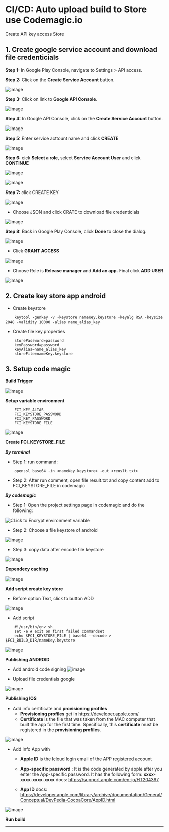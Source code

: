 # CI/CD: Auto upload build to Store use Codemagic.io  
Create API key access Store 

## 1. Create google service account and download file credenticials 

 **Step 1:** In Google Play Console, navigate to Settings > API access.

 **Step 2:** Click on the **Create Service Account** button.

![image](https://user-images.githubusercontent.com/19247680/74402238-37e30400-4e56-11ea-9c4e-a3d115fce68d.png)


**Step 3:** Click on link to **Google API Console**.

![image](https://user-images.githubusercontent.com/19247680/74402352-901a0600-4e56-11ea-8a22-c431694c5d4a.png)


**Step 4:** In Google API Console, click on the **Create Service Account** button.

![image](https://user-images.githubusercontent.com/19247680/74402526-159db600-4e57-11ea-89e5-a79b188b7dbe.png)


**Step 5:** Enter service acttount name and click **CREATE**

![image](https://user-images.githubusercontent.com/19247680/74402646-71683f00-4e57-11ea-8a9d-838a6ceb2458.png)


**Step 6:** cick **Select a role**, select **Service Account User** and click **CONTINUE**

![image](https://user-images.githubusercontent.com/19247680/74402678-88a72c80-4e57-11ea-915a-27e5add86f52.png)

![image](https://user-images.githubusercontent.com/19247680/74402698-9bb9fc80-4e57-11ea-9f1d-7b8dbc5474c1.png)


**Step 7:** click CREATE KEY

![image](https://user-images.githubusercontent.com/19247680/74402733-b2f8ea00-4e57-11ea-8eb6-16197acec3dc.png)

- Choose JSON and click CRATE to download file credenticials

![image](https://user-images.githubusercontent.com/19247680/74402759-c86e1400-4e57-11ea-83bb-5669a1f66890.png)


**Step 8:** Back in Google Play Console, click **Done** to close the dialog.

![image](https://user-images.githubusercontent.com/19247680/74402793-dcb21100-4e57-11ea-9679-81f59482126b.png)

- Click **GRANT ACCESS**

![image](https://user-images.githubusercontent.com/19247680/74402888-17b44480-4e58-11ea-8312-2688028771c9.png)

- Choose Role is **Release manager** and **Add an app.** Final click **ADD USER** 

![image](https://user-images.githubusercontent.com/19247680/74402948-46321f80-4e58-11ea-8760-b93d9b86c636.png)

## 2. Create key store app android

- Create keystore

```
    keytool -genkey -v -keystore nameKey.keystore -keyalg RSA -keysize 2048 -validity 10000 -alias name_alias_key
```

- Create file key.properties

```
    storePassword=password
    keyPassword=password
    keyAlias=name_alias_key
    storeFile=nameKey.keystore
```

## 3. Setup code magic 

 **Build Trigger**

![image](https://user-images.githubusercontent.com/19247680/74402992-6366ee00-4e58-11ea-82ca-bd7736fb460a.png)

**Setup variable environment**

```
    FCI_KEY_ALIAS
    FCI_KEYSTORE_PASSWORD
    FCI_KEY_PASSWORD
    FCI_KEYSTORE_FILE
```

![image](https://user-images.githubusercontent.com/19247680/74403015-737ecd80-4e58-11ea-935f-4bf71eb3282d.png)


**Create FCI_KEYSTORE_FILE** 

***By terminal*** 

- Step 1: run  command:

```
    openssl base64 -in <nameKey.keystore> -out <reuslt.txt>
```

- Step 2: After run comment, open file result.txt and copy content add to FCI_KEYSTORE_FILE in codemagic


***By codemagic*** 

- Step 1: Open the project settings page in codemagic and do the following:
        

![CLick to Encrypt environment variable](https://user-images.githubusercontent.com/19247680/74403116-ce182980-4e58-11ea-8959-a632be95dafb.png)

- Step 2: Choose a file keystore of android 
    
![image](https://user-images.githubusercontent.com/19247680/74403167-f011ac00-4e58-11ea-8c7c-dcaf74a372ec.png)

- Step 3: copy data after encode file keystore 
        
![image](https://user-images.githubusercontent.com/19247680/74403189-061f6c80-4e59-11ea-924d-16a3ac7c9df6.png)


 **Dependecy caching** 

![image](https://user-images.githubusercontent.com/19247680/74403219-16cfe280-4e59-11ea-8116-455fb20d81a8.png)


**Add script create key store** 

- Before option Text, click to button ADD

![image](https://user-images.githubusercontent.com/19247680/74403241-2818ef00-4e59-11ea-9717-399c32ba8ebe.png)


- Add script 

```
    #!/usr/bin/env sh
    set -e # exit on first failed commandset
    echo $FCI_KEYSTORE_FILE | base64 --decode > $FCI_BUILD_DIR/nameKey.keystore
```

![image](https://user-images.githubusercontent.com/19247680/74403259-36670b00-4e59-11ea-9ee8-b4cabdb2b25e.png)


 **Publishing ANDROID** 

- Add android code signing
![image](https://user-images.githubusercontent.com/19247680/74403289-4e3e8f00-4e59-11ea-8afc-7183438ebeeb.png)


- Upload file credentials google 

![image](https://user-images.githubusercontent.com/19247680/74403345-7fb75a80-4e59-11ea-8a6b-13bc5ed1ab51.png)


 **Publishing  IOS** 
 

- Add info certificate and **provisioning profiles** 
    - **Provisioning profiles** get in https://developer.apple.com/
    - **Certificate** is the file that was taken from the MAC computer that built the app for the first time. Specifically, this **certificate** must be registered in the **provisioning profiles**.

![image](https://user-images.githubusercontent.com/19247680/74403828-349e4700-4e5b-11ea-92a4-9e9775eba97b.png)

- Add Info App with 
    - **Apple ID** is the Icloud login email of the APP registered account
    - **App-specific password** : It is the code generated by apple after you enter the App-specific password. It has the following form: **xxxx-xxxx-xxxx-xxxx**
    docs: https://support.apple.com/en-jo/HT204397


    - **App ID** 
    docs: https://developer.apple.com/library/archive/documentation/General/Conceptual/DevPedia-CocoaCore/AppID.html
    
![image](https://user-images.githubusercontent.com/19247680/74403862-4c75cb00-4e5b-11ea-9baf-74cf65f9f683.png)

**Run build**

----------
